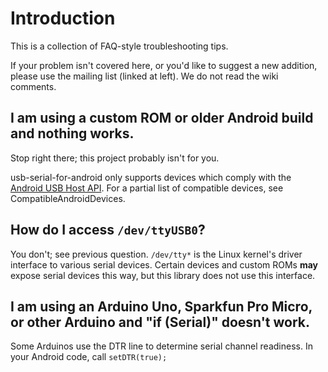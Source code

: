 # Introduction #

This is a collection of FAQ-style troubleshooting tips.

If your problem isn't covered here, or you'd like to suggest a new addition, please use the mailing list (linked at left).  We do not read the wiki comments.




## I am using a custom ROM or older Android build and nothing works. ##

Stop right there; this project probably isn't for you.

usb-serial-for-android only supports devices which comply with the [Android USB Host API](http://developer.android.com/guide/topics/connectivity/usb/host.html).  For a partial list of compatible devices, see CompatibleAndroidDevices.


## How do I access `/dev/ttyUSB0`? ##

You don't; see previous question.  `/dev/tty*` is the Linux kernel's driver interface to various serial devices.  Certain devices and custom ROMs **may** expose serial devices this way, but this library does not use this interface.


## I am using an Arduino Uno, Sparkfun Pro Micro, or other Arduino and "if (Serial)" doesn't work. ##

Some Arduinos use the DTR line to determine serial channel readiness.  In your Android code, call `setDTR(true);`